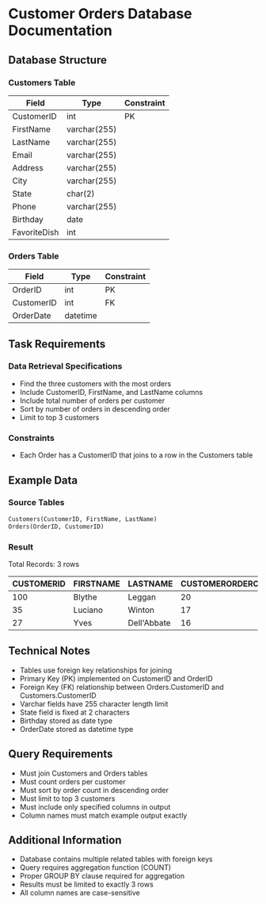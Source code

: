 # Customer Orders Database Documentation

## Database Structure

### Customers Table
| Field | Type | Constraint |
|-------|------|------------|
| CustomerID | int | PK |
| FirstName | varchar(255) | |
| LastName | varchar(255) | |
| Email | varchar(255) | |
| Address | varchar(255) | |
| City | varchar(255) | |
| State | char(2) | |
| Phone | varchar(255) | |
| Birthday | date | |
| FavoriteDish | int | |

### Orders Table
| Field | Type | Constraint |
|-------|------|------------|
| OrderID | int | PK |
| CustomerID | int | FK |
| OrderDate | datetime | |

## Task Requirements

### Data Retrieval Specifications
- Find the three customers with the most orders
- Include CustomerID, FirstName, and LastName columns
- Include total number of orders per customer
- Sort by number of orders in descending order
- Limit to top 3 customers

### Constraints
- Each Order has a CustomerID that joins to a row in the Customers table

## Example Data

### Source Tables

```sql
Customers(CustomerID, FirstName, LastName)
Orders(OrderID, CustomerID)
```

### Result

Total Records: 3 rows

| CUSTOMERID | FIRSTNAME | LASTNAME | CUSTOMERORDERCOUNT |
|------------|-----------|-----------|-------------------|
| 100 | Blythe | Leggan | 20 |
| 35 | Luciano | Winton | 17 |
| 27 | Yves | Dell'Abbate | 16 |

## Technical Notes
- Tables use foreign key relationships for joining
- Primary Key (PK) implemented on CustomerID and OrderID
- Foreign Key (FK) relationship between Orders.CustomerID and Customers.CustomerID
- Varchar fields have 255 character length limit
- State field is fixed at 2 characters
- Birthday stored as date type
- OrderDate stored as datetime type

## Query Requirements
- Must join Customers and Orders tables
- Must count orders per customer
- Must sort by order count in descending order
- Must limit to top 3 customers
- Must include only specified columns in output
- Column names must match example output exactly

## Additional Information
- Database contains multiple related tables with foreign keys
- Query requires aggregation function (COUNT)
- Proper GROUP BY clause required for aggregation
- Results must be limited to exactly 3 rows
- All column names are case-sensitive
